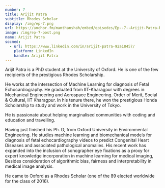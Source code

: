 ```yaml
---
number: 7
title: Arijit Patra
subtitle: Rhodes Scholar
display: /img/ep-7.png
url: https://anchor.fm/manthanshah/embed/episodes/Ep--7--Arijit-Patra-Rhodes-Scholar-ehn7ni/a-a2sc6np
image: /img/ep-7-post.png
name: Arijit Patra
socmed:
  - url: https://www.linkedin.com/in/arijit-patra-92a18457/
    platform: LinkedIn
    handle: Arijit Patra
---
```

Arijit Patra is a PhD student at the University of Oxford. He is one of the few recipients of the prestigious Rhodes Scholarship.

He works at the intersection of Machine Learning for diagnosis of Fetal Echocardiography. He graduated from IIT-Kharagpur with degrees in Mechanical Engineering and Aerospace Engineering. Order of Merit, Social & Cultural, IIT Kharagpur. In his tenure there, he won the prestigious Honda Scholarship to study and work in the University of Tokyo.

He is passionate about helping marginalised communities with coding and education and travelling.

Having just finished his Ph. D, from Oxford University in Environmental Engineering. He studies machine learning and biomechanical models for diagnosis of fetal echocardiography videos to predict Congenital Heart Diseases and associated pathological anomalies. His recent work has expanded into the inclusion of sonographer eye fixations as a proxy for expert knowledge incorporation in machine learning for medical imaging, Besides consideration of algorithmic bias, fairness and interpretability in medical image analysis.

He came to Oxford as a Rhodes Scholar (one of the 89 elected worldwide for the class of 2016).